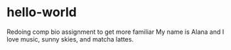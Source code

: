 # hello-world
Redoing comp bio assignment to get more familiar
My name is Alana and I love music, sunny skies, and matcha lattes.
